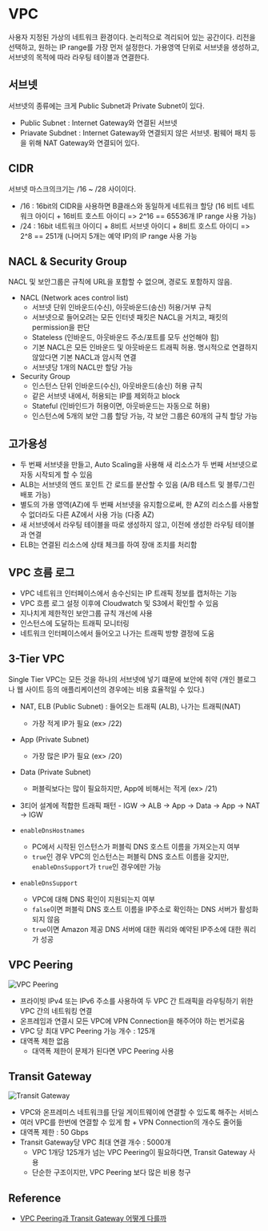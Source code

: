 # VPC

사용자 지정된 가상의 네트워크 환경이다. 논리적으로 격리되어 있는 공간이다.
리전을 선택하고, 원하는 IP range를 가장 먼저 설정한다.
가용영역 단위로 서브넷을 생성하고, 서브넷의 목적에 따라 라우팅 테이블과 연결한다.

## 서브넷

서브넷의 종류에는 크게 Public Subnet과 Private Subnet이 있다.

- Public Subnet : Internet Gateway와 연결된 서브넷
- Priavate Subdnet : Internet Gateway와 연결되지 않은 서브넷. 펌웨어 패치 등을 위해 NAT Gateway와 연결되어 있다.

## CIDR

서브넷 마스크의크기는 /16 ~ /28 사이이다.

- /16 : 16bit의 CIDR을 사용하면 B클래스와 동일하게 네트워크 할당 (16 비트 네트워크 아이디 + 16비트 호스트 아이디 => 2^16 == 65536개 IP range 사용 가능)
- /24 : 16bit 네트워크 아이디 + 8비트 서브넷 아이디 + 8비트 호스트 아이디 => 2^8 == 251개 (나머지 5개는 예약 IP)의 IP range 사용 가능

## NACL & Security Group

NACL 및 보안그룹은 규칙에 URL을 포함할 수 없으며, 경로도 포함하지 않음.

- NACL (Network aces control list)
  - 서브넷 단위 인바운드(수신), 아웃바운드(송신) 허용/거부 규칙
  - 서브넷으로 들어오려는 모든 인터넷 패킷은 NACL을 거치고, 패킷의 permission을 판단
  - Stateless (인바운드, 아웃바운드 주소/포트를 모두 선언해야 힘)
  - 기본 NACL은 모든 인바운드 및 아웃바운드 트래픽 허용. 명시적으로 연결하지 않았다면 기본 NACL과 암시적 연결
  - 서브넷당 1개의 NACL만 할당 가능
- Security Group
  - 인스턴스 단위 인바운드(수신), 아웃바운드(송신) 허용 규칙
  - 같은 서브넷 내에서, 허용되는 IP를 제외하고 block
  - Stateful (인바인드가 허용이면, 아웃바운드는 자동으로 허용)
  - 인스턴스에 5개의 보안 그룹 할당 가능, 각 보안 그룹은 60개의 규칙 할당 가능

## 고가용성

- 두 번째 서브넷을 만들고, Auto Scaling을 사용해 새 리소스가 두 번째 서브넷으로 자동 시작되게 할 수 있음
- ALB는 서브넷의 엔드 포인트 간 로드를 분산할 수 있음 (A/B 테스트 및 블루/그린 배포 가능)
- 별도의 가용 영역(AZ)에 두 번째 서브넷을 유지함으로써, 한 AZ의 리소스를 사용할 수 없더라도 다른 AZ에서 사용 가능 (다중 AZ)
- 새 서브넷에서 라우팅 테이블을 따로 생성하지 않고, 이전에 생성한 라우팅 테이블과 연결
- ELB는 연결된 리소스에 상태 체크를 하여 장애 조치를 처리함

## VPC 흐름 로그

- VPC 네트워크 인터페이스에서 송수신되는 IP 트래픽 정보를 캡처하는 기능
- VPC 흐름 로그 설정 이후에 Cloudwatch 및 S3에서 확인할 수 있음
- 지나치게 제한적인 보안그룹 규칙 개선에 사용
- 인스턴스에 도달하는 트래픽 모니터링
- 네트워크 인터페이스에서 들어오고 나가는 트래픽 방향 결정에 도움

## 3-Tier VPC

Single Tier VPC는 모든 것을 하나의 서브넷에 넣기 떄문에 보안에 취약 (개인 블로그나 웹 사이트 등의 애플리케이션의 경우에는 비용 효율적일 수 있다.)

- NAT, ELB (Public Subnet) : 들어오는 트래픽 (ALB), 나가는 트래픽(NAT)
  - 가장 적게 IP가 필요 (ex> /22)
- App (Private Subnet)
  - 가장 많은 IP가 필요 (ex> /20)
- Data (Private Subnet)
  - 퍼블릭보다는 많이 필요하지만, App에 비해서는 적게 (ex> /21)
- 3티어 설계에 적합한 트래픽 패턴 - IGW -> ALB -> App -> Data -> App -> NAT -> IGW

- `enableDnsHostnames`
  - PC에서 시작된 인스턴스가 퍼블릭 DNS 호스트 이름을 가져오는지 여부
  - `true`인 경우 VPC의 인스턴스는 퍼블릭 DNS 호스트 이름을 갖지만, `enableDnsSupport`가 `true`인 경우에만 가능
- `enableDnsSupport`
  - VPC에 대해 DNS 확인이 지원되는지 여부
  - `false`이면 퍼블릭 DNS 호스트 이름을 IP주소로 확인하는 DNS 서버가 활성화되지 않음
  - `true`이면 Amazon 제공 DNS 서버에 대한 쿼리와 예약된 IP주소에 대한 쿼리가 성공

## VPC Peering

![VPC Peering](https://cdn-ssl-devio-img.classmethod.jp/wp-content/uploads/2020/05/VPC-Peering-On-Premise-1.png)

- 프라이빗 IPv4 또는 IPv6 주소를 사용하여 두 VPC 간 트래픽을 라우팅하기 위한 VPC 간의 네트워킹 연결
- 온프레임과 연결시 모든 VPC에 VPN Connection을 해주어야 하는 번거로움
- VPC 당 최대 VPC Peering 가능 개수 : 125개
- 대역폭 제한 없음
  - 대역폭 제한이 문제가 된다면 VPC Peering 사용

## Transit Gateway

![Transit Gateway](https://cdn-ssl-devio-img.classmethod.jp/wp-content/uploads/2020/05/TGW-On-Premise-1.png)

- VPC와 온프레미스 네트워크를 단일 게이트웨이에 연결할 수 있도록 해주는 서비스
- 여러 VPC를 한번에 연결할 수 있게 함 + VPN Connection의 개수도 줄어듦
- 대역폭 제한 : 50 Gbps
- Transit Gateway당 VPC 최대 연결 개수 : 5000개
  - VPC 1개당 125개가 넘는 VPC Peering이 필요하다면, Transit Gateway 사용
  - 단순한 구조이지만, VPC Peering 보다 많은 비용 청구

## Reference

- [VPC Peering과 Transit Gateway 어떻게 다를까](https://dev.classmethod.jp/articles/different-from-vpc-peering-and-transit-gateway/)
